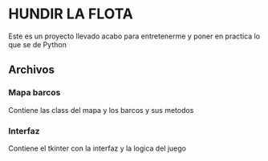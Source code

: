 # HUNDIR LA FLOTA

Este es un proyecto llevado acabo para entretenerme y poner en practica lo que se de Python

## Archivos

### Mapa barcos

Contiene las class del mapa y los barcos y sus metodos

### Interfaz

Contiene el tkinter con la interfaz y la logica del juego
